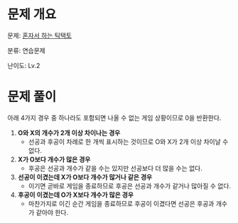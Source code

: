 # 문제 개요

문제: [혼자서 하는 틱택토](https://school.programmers.co.kr/learn/courses/30/lessons/160585)

분류: 연습문제

난이도: Lv.2

# 문제 풀이

아래 4가지 경우 중 하나라도 포함되면 나올 수 없는 게임 상황이므로 0을 반환한다.

1. **O와 X의 개수가 2개 이상 차이나는 경우**
   - 선공과 후공이 차례로 한 개씩 표시하는 것이므로 O와 X가 2개 이상 차이날 수 없다.
2. **X가 O보다 개수가 많은 경우**
   - 후공은 선공과 개수가 같을 수는 있지만 선공보다 더 많을 수는 없다.
3. **선공이 이겼는데 X가 O보다 개수가 많거나 같은 경우**
   - 이기면 곧바로 게임을 종료하므로 후공은 선공과 개수가 같거나 많아질 수 없다.
4. **후공이 이겼는데 O가 X보다 개수가 많은 경우**
   - 마찬가지로 이긴 순간 게임을 종료하므로 후공이 이겼다면 선공은 후공과 개수가 같아야 한다.
